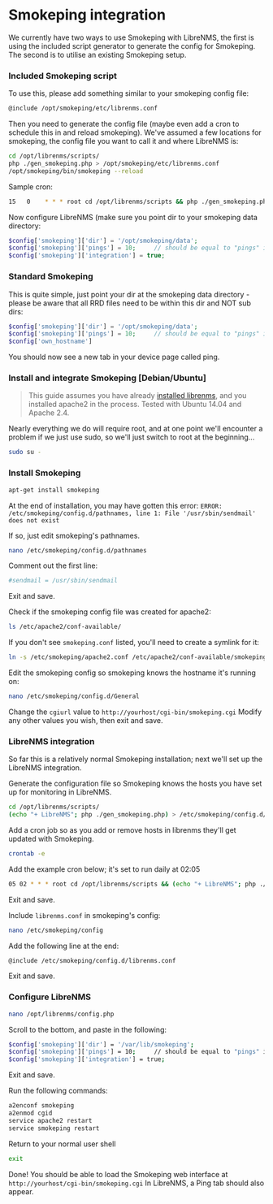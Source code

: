 # Smokeping integration

We currently have two ways to use Smokeping with LibreNMS, the first is using the included script generator to generate the config for Smokeping. The 
second is to utilise an existing Smokeping setup.

### Included Smokeping script

To use this, please add something similar to your smokeping config file:

```bash
@include /opt/smokeping/etc/librenms.conf
```

Then you need to generate the config file (maybe even add a cron to schedule this in and reload smokeping). We've assumed a few locations for smokeping, the config file you want 
to call it and where LibreNMS is:

```bash
cd /opt/librenms/scripts/
php ./gen_smokeping.php > /opt/smokeping/etc/librenms.conf
/opt/smokeping/bin/smokeping --reload
```

Sample cron:

```bash
15   0    * * * root cd /opt/librenms/scripts && php ./gen_smokeping.php > /opt/smokeping/etc/librenms.conf && /opt/smokeping/bin/smokeping --reload >> /dev/null 2>&1
```

Now configure LibreNMS (make sure you point dir to your smokeping data directory:

```php
$config['smokeping']['dir'] = '/opt/smokeping/data';
$config['smokeping']['pings'] = 10;		// should be equal to "pings" in your smokeping config
$config['smokeping']['integration'] = true;
```

### Standard Smokeping

This is quite simple, just point your dir at the smokeping data directory - please be aware that all RRD files need to be within this dir and NOT sub dirs:

```php
$config['smokeping']['dir'] = '/opt/smokeping/data';
$config['smokeping']['pings'] = 10;		// should be equal to "pings" in your smokeping config
$config['own_hostname']
```

You should now see a new tab in your device page called ping.




### Install and integrate Smokeping [Debian/Ubuntu] ###

> This guide assumes you have already <a href="http://docs.librenms.org/Installation/Installation-(Debian-Ubuntu)/">installed librenms</a>, and you installed apache2 in the process. Tested with Ubuntu 14.04 and Apache 2.4.

Nearly everything we do will require root, and at one point we'll encounter a problem if we just use sudo, so we'll just switch to root at the beginning...

```bash
sudo su -
```

### Install Smokeping ###

```bash
apt-get install smokeping
```

At the end of installation, you may have gotten this error: `ERROR: /etc/smokeping/config.d/pathnames, line 1: File '/usr/sbin/sendmail' does not exist`

If so, just edit smokeping's pathnames.

```bash
nano /etc/smokeping/config.d/pathnames
```

Comment out the first line:

```bash
#sendmail = /usr/sbin/sendmail
```

Exit and save.

Check if the smokeping config file was created for apache2:

```bash
ls /etc/apache2/conf-available/
```

If you don't see `smokeping.conf` listed, you'll need to create a symlink for it:

```bash
ln -s /etc/smokeping/apache2.conf /etc/apache2/conf-available/smokeping.conf
```

Edit the smokeping config so smokeping knows the hostname it's running on:

```bash
nano /etc/smokeping/config.d/General
```

Change the `cgiurl` value to `http://yourhost/cgi-bin/smokeping.cgi`
Modify any other values you wish, then exit and save.

### LibreNMS integration ###

So far this is a relatively normal Smokeping installation; next we'll set up the LibreNMS integration.

Generate the configuration file so Smokeping knows the hosts you have set up for monitoring in LibreNMS.

```bash
cd /opt/librenms/scripts/
(echo "+ LibreNMS"; php ./gen_smokeping.php) > /etc/smokeping/config.d/librenms.conf
```

Add a cron job so as you add or remove hosts in librenms they'll get updated with Smokeping.

```bash
crontab -e
```

Add the example cron below; it's set to run daily at 02:05

```bash
05 02 * * * root cd /opt/librenms/scripts && (echo "+ LibreNMS"; php ./gen_smokeping.php) > /etc/smokeping/config.d/librenms.conf && service smokeping reload >> /dev/null
```

Exit and save.

Include `librenms.conf` in smokeping's config:
```bash
nano /etc/smokeping/config
```

Add the following line at the end:

```bash
@include /etc/smokeping/config.d/librenms.conf
```

Exit and save.

### Configure LibreNMS ###

```bash
nano /opt/librenms/config.php
```

Scroll to the bottom, and paste in the following:

```bash
$config['smokeping']['dir'] = '/var/lib/smokeping';
$config['smokeping']['pings'] = 10;		// should be equal to "pings" in your smokeping config
$config['smokeping']['integration'] = true;
```

Exit and save.

Run the following commands:
```bash
a2enconf smokeping
a2enmod cgid
service apache2 restart
service smokeping restart
```

Return to your normal user shell

```bash
exit
```

Done! You should be able to load the Smokeping web interface at `http://yourhost/cgi-bin/smokeping.cgi`
In LibreNMS, a Ping tab should also appear.
